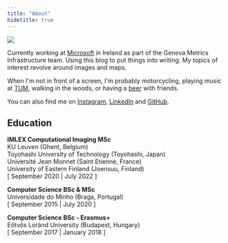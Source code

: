 ```yaml
---
title: "About"
hidetitle: true
---
```


![](/image/me_cropped.jpg#me)

Currently working at [Microsoft](https://www.microsoft.com/) in Ireland as part of the Geneva Metrics Infrastructure team. Using this blog to put things into writing. My topics of interest revolve around images and maps. 

When I'm not in front of a screen, I'm probably motorcycling, playing music at [TUM](https://www.facebook.com/tunauniversitariaminho), walking in the woods, or having a [beer](/beers/) with friends.

You can also find me on [Instagram](https://www.instagram.com/magamig23/), [LinkedIn](https://www.linkedin.com/in/magamig/) and [GitHub](https://github.com/magamig).

## Education

**IMLEX Computational Imaging MSc**\
KU Leuven (Ghent, Belgium)\
Toyohashi University of Technology (Toyohashi, Japan)\
Université Jean Monnet (Saint Etienne, France)\
University of Eastern Finland (Joensuu, Finland)\
[ September 2020 | July 2022 ]

**Computer Science BSc & MSc**\
Universidade do Minho (Braga, Portugal)\
[ September 2015 | July 2020 ]

**Computer Science BSc - Erasmus+**\
Eötvös Loránd University (Budapest, Hungary)\
[ September 2017 | January 2018 ]
